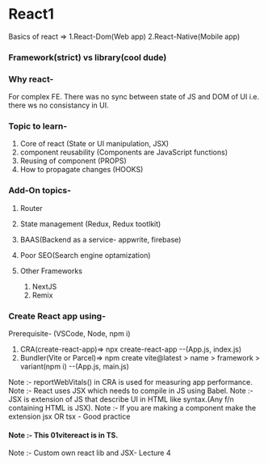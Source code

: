 # React1
Basics of react => 1.React-Dom(Web app) 2.React-Native(Mobile app)

### Framework(strict) vs library(cool dude)

### Why react-
For complex FE. There was no sync between state of JS and DOM of UI i.e. there ws no consistancy in UI.

### Topic to learn-
1. Core of react (State or UI manipulation, JSX)
2. component reusability (Components are JavaScript functions)
3. Reusing of component (PROPS)
4. How to propagate changes (HOOKS)

### Add-On topics-
1. Router
2. State management (Redux, Redux tootlkit)
3. BAAS(Backend as a service-  appwrite, firebase)
4. Poor SEO(Search engine optamization)

5. Other Frameworks
    1. NextJS
    2. Remix

### Create React app using-
Prerequisite- (VSCode, Node, npm i)
1. CRA(create-react-app)=> npx create-react-app <name>   --(App.js, index.js)
2. Bundler(Vite or Parcel)=> npm create vite@latest > name > framework > variant(npm i)   --(App.js, main.js)

Note :- reportWebVitals() in CRA is used for measuring app performance.
Note :- React uses JSX which needs to compile in JS using Babel.
Note :- JSX is extension of JS that describe UI in HTML like syntax.(Any f/n containing HTML is JSX).
Note :- If you are making a component make the extension jsx OR tsx - Good practice

#### Note :- This 01vitereact is in TS. 


Note :- Custom own react lib and JSX- Lecture 4